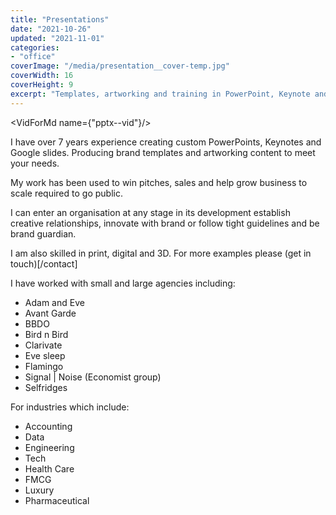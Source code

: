 ```yaml
---
title: "Presentations"
date: "2021-10-26"
updated: "2021-11-01"
categories:
- "office"
coverImage: "/media/presentation__cover-temp.jpg"
coverWidth: 16
coverHeight: 9
excerpt: "Templates, artworking and training in PowerPoint, Keynote and Google Slides"
---
```

<script>
import VidForMd from "../components/VidForMd.svelte";
import PicsForMd from "../components/PicsForMd.svelte";
</script>

<VidForMd name={"pptx--vid"}/>

I have over 7 years experience creating custom PowerPoints, Keynotes and Google slides. Producing brand 
templates and artworking content to meet your needs. 

My work has been used to win pitches, sales and help grow business to scale required to go public.

I can enter an organisation at any stage in its development establish creative relationships, innovate with brand 
or follow tight guidelines and be brand guardian. 

I am also skilled in print, digital and 3D. For more examples please (get in touch)[/contact]

I have worked with small and large agencies including:
- Adam and Eve
- Avant Garde
- BBDO
- Bird n Bird
- Clarivate
- Eve sleep
- Flamingo
- Signal | Noise (Economist group)
- Selfridges

For industries which include:
- Accounting
- Data
- Engineering
- Tech
- Health Care
- FMCG
- Luxury  
- Pharmaceutical

